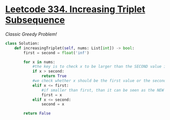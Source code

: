 # [Leetcode 334. Increasing Triplet Subsequence](https://leetcode.com/problems/increasing-triplet-subsequence/description/)

*Classic Greedy Problem!*

```python
class Solution:
    def increasingTriplet(self, nums: List[int]) -> bool:
        first = second = float('inf')

        for x in nums:
            #the key is to check x to be larger than the SECOND value in the sequence!
            if x > second:
                return True
            #we check whether x should be the first value or the second value in the sequence!
            elif x <= first:
                #if smaller than first, than it can be seen as the NEW first value
                first = x
            elif x <= second:
                second = x

        return False
```